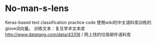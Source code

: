 # No-man-s-lens
Keras-based text classification practice code
使用wiki的中文语料库训练的glove词向量。
训练文本：复旦学术文本库 http://www.datatang.com/data/43318 / 网上找的垃圾邮件语料库
